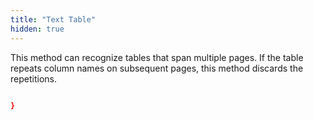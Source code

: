 ```yaml
---
title: "Text Table"
hidden: true
---
```

This method can recognize tables that span multiple pages. If the table repeats column names on subsequent pages, this method discards the repetitions.

```json

}
```









